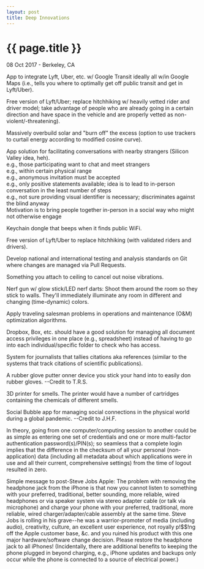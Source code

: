 ```yaml
---
layout: post
title: Deep Innovations
---
```


{{ page.title }}
================

<p class="meta">08 Oct 2017 - Berkeley, CA</p>

App to integrate Lyft, Uber, etc. w/ Google Transit ideally all w/in Google Maps (i.e., tells you where to optimally get off public transit and get in Lyft/Uber).

Free version of Lyft/Uber; replace hitchhiking w/ heavily vetted rider and driver model; take advantage of people who are already going in a certain direction and have space in the vehicle and are properly vetted as non-violent/-threatening).

Massively overbuild solar and "burn off" the excess (option to use trackers to curtail energy according to modified cosine curve).

App solution for facilitating conversations with nearby strangers (Silicon Valley idea, heh).  
e.g., those participating want to chat and meet strangers  
e.g., within certain physical range  
e.g., anonymous invitation must be accepted  
e.g., only positive statements available; idea is to lead to in-person conversation in the least number of steps  
e.g., not sure providing visual identifier is necessary; discriminates against the blind anyway  
Motivation is to bring people together in-person in a social way who might not otherwise engage

Keychain dongle that beeps when it finds public WiFi.

Free version of Lyft/Uber to replace hitchhiking (with validated riders and drivers).

Develop national and international testing and analysis standards on Git where changes are managed via Pull Requests.

Something you attach to ceiling to cancel out noise vibrations.

Nerf gun w/ glow stick/LED nerf darts: Shoot them around the room so they stick to walls. They'll immediately illuminate any room in different and changing (time-dynamic) colors.

Apply traveling salesman problems in operations and maintenance (O&M) optimization algorithms.

Dropbox, Box, etc. should have a good solution for managing all document access privileges in one place (e.g., spreadsheet) instead of having to go into each individual/specific folder to check who has access.

System for journalists that tallies citations aka references (similar to the systems that track citations of scientific publications).

A rubber glove putter onner device you stick your hand into to easily don rubber gloves. --Credit to T.R.S.

3D printer for smells. The printer would have a number of cartridges containing the chemicals of different smells.

Social Bubble app for managing social connections in the physical world during a global pandemic. --Credit to J.H.F.

In theory, going from one computer/computing session to another could be as simple as entering one set of credentials and one or more multi-factor authentication password(s)/PIN(s); so seamless that a complete login implies that the difference in the checksum of all your personal (non-application) data (including all metadata about which applications were in use and all their current, comprehensive settings) from the time of logout resulted in zero.

Simple message to post-Steve Jobs Apple: The problem with removing the headphone jack from the iPhone is that now you cannot listen to something with your preferred, traditional, better sounding, more reliable, wired headphones or via speaker system via stereo adapter cable (or talk via microphone) and charge your phone with your preferred, traditional, more reliable, wired charger/adapter/cable assembly at the same time. Steve Jobs is rolling in his grave--he was a warrior-promoter of media (including audio), creativity, culture, an excellent user experience, not royally p!$$!ng off the Apple customer base, &c. and you ruined his product with this one major hardware/software change decision. Please restore the headphone jack to all iPhones! (Incidentally, there are additional benefits to keeping the phone plugged in beyond charging, e.g., iPhone updates and backups only occur while the phone is connected to a source of electrical power.)